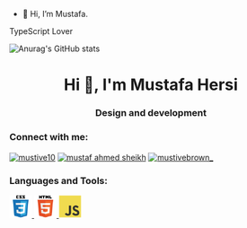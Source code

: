 - 👋 Hi, I’m Mustafa.

TypeScript Lover

![Anurag's GitHub stats](https://github-readme-stats.vercel.app/api?username=maadey&theme=dark&show_icons=true)

<h1 align="center">Hi 👋, I'm Mustafa Hersi</h1>
<h3 align="center">Design and development</h3>

<h3 align="left">Connect with me:</h3>
<p align="left">
<a href="https://twitter.com/mustive10" target="blank"><img align="center" src="https://raw.githubusercontent.com/rahuldkjain/github-profile-readme-generator/master/src/images/icons/Social/twitter.svg" alt="mustive10" height="30" width="40" /></a>
<a href="https://fb.com/mustaf ahmed sheikh" target="blank"><img align="center" src="https://raw.githubusercontent.com/rahuldkjain/github-profile-readme-generator/master/src/images/icons/Social/facebook.svg" alt="mustaf ahmed sheikh" height="30" width="40" /></a>
<a href="https://instagram.com/mustivebrown_" target="blank"><img align="center" src="https://raw.githubusercontent.com/rahuldkjain/github-profile-readme-generator/master/src/images/icons/Social/instagram.svg" alt="mustivebrown_" height="30" width="40" /></a>
</p>

<h3 align="left">Languages and Tools:</h3>
<p align="left"> <a href="https://www.w3schools.com/css/" target="_blank" rel="noreferrer"> <img src="https://raw.githubusercontent.com/devicons/devicon/master/icons/css3/css3-original-wordmark.svg" alt="css3" width="40" height="40"/> </a> <a href="https://www.w3.org/html/" target="_blank" rel="noreferrer"> <img src="https://raw.githubusercontent.com/devicons/devicon/master/icons/html5/html5-original-wordmark.svg" alt="html5" width="40" height="40"/> </a> <a href="https://developer.mozilla.org/en-US/docs/Web/JavaScript" target="_blank" rel="noreferrer"> <img src="https://raw.githubusercontent.com/devicons/devicon/master/icons/javascript/javascript-original.svg" alt="javascript" width="40" height="40"/> </a> </p>

